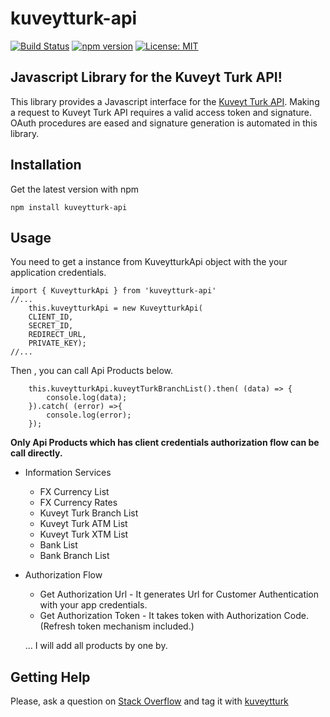 # kuveytturk-api
[![Build Status](https://travis-ci.org/huseyinbuyukdere/kuveytturk-api.svg?branch=master)](https://travis-ci.org/huseyinbuyukdere/kuveytturk-api)
[![npm version](https://badge.fury.io/js/kuveytturk-api.svg)](https://badge.fury.io/js/kuveytturk-api)
[![License: MIT](https://img.shields.io/badge/License-MIT-yellow.svg)](https://opensource.org/licenses/MIT)


Javascript Library for the Kuveyt Turk API!
------------

This library provides a Javascript interface for the [Kuveyt Turk API](https://developer.kuveytturk.com.tr/#/). Making a request to Kuveyt Turk API requires a valid access token and signature. OAuth procedures are eased and signature generation is automated in this library.

Installation
------------
Get the latest version with npm

    npm install kuveytturk-api

Usage
------------
You need to get a instance from KuveytturkApi object with the your application credentials.

    import { KuveytturkApi } from 'kuveytturk-api'
    //...
        this.kuveytturkApi = new KuveytturkApi(
        CLIENT_ID,
        SECRET_ID,
        REDIRECT_URL,
        PRIVATE_KEY);       
    //...
  
  Then , you can call Api Products below.  


   
        this.kuveytturkApi.kuveytTurkBranchList().then( (data) => {
			console.log(data);
		}).catch( (error) =>{
			console.log(error);
		});     
    
 **Only Api Products which has client credentials authorization flow can be call directly.**
 - Information Services
	 - FX Currency List
	 - FX Currency Rates
	 - Kuveyt Turk Branch List
	 - Kuveyt Turk ATM List
	 - Kuveyt Turk XTM List
	 - Bank List
	 - Bank Branch List
 - Authorization Flow
	 - Get Authorization Url - It generates Url for Customer Authentication with your app credentials.
	 - Get Authorization Token - It takes token with Authorization Code. (Refresh token mechanism included.)
	 
	 
	 ...  I will add all products by one by. 

Getting Help
---

Please, ask a question on [Stack Overflow](https://stackoverflow.com) and tag it with [kuveytturk](https://stackoverflow.com/questions/tagged/kuveytturk)
